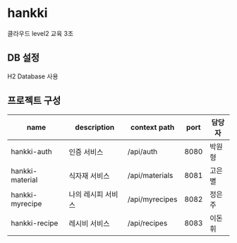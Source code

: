 # hankki
클라우드 level2 교육 3조

## DB 설정
H2 Database 사용

## 프로젝트 구성
|name|description|context path|port|담당자|
|---|---|---|---|---|
|hankki-auth|인증 서비스|/api/auth|8080|박원형|
|hankki-material|식자재 서비스|/api/materials|8081|고은별|
|hankki-myrecipe|나의 레시피 서비스|/api/myrecipes|8082|정은주|
|hankki-recipe|레시비 서비스|/api/recipes|8083|이돈휘|
